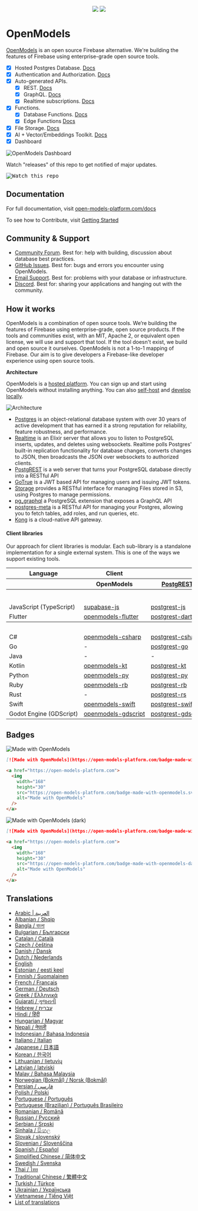 <p align="center">
<img src="https://user-images.githubusercontent.com/8291514/213727234-cda046d6-28c6-491a-b284-b86c5cede25d.png#gh-light-mode-only">
<img src="https://user-images.githubusercontent.com/8291514/213727225-56186826-bee8-43b5-9b15-86e839d89393.png#gh-dark-mode-only">
</p>

# OpenModels

[OpenModels](https://open-models-platform.com) is an open source Firebase alternative. We're building the features of Firebase using enterprise-grade open source tools.

- [x] Hosted Postgres Database. [Docs](https://open-models-platform.com/docs/guides/database)
- [x] Authentication and Authorization. [Docs](https://open-models-platform.com/docs/guides/auth)
- [x] Auto-generated APIs.
  - [x] REST. [Docs](https://open-models-platform.com/docs/guides/api)
  - [x] GraphQL. [Docs](https://open-models-platform.com/docs/guides/graphql)
  - [x] Realtime subscriptions. [Docs](https://open-models-platform.com/docs/guides/realtime)
- [x] Functions.
  - [x] Database Functions. [Docs](https://open-models-platform.com/docs/guides/database/functions)
  - [x] Edge Functions [Docs](https://open-models-platform.com/docs/guides/functions)
- [x] File Storage. [Docs](https://open-models-platform.com/docs/guides/storage)
- [x] AI + Vector/Embeddings Toolkit. [Docs](https://open-models-platform.com/docs/guides/ai)
- [x] Dashboard

![OpenModels Dashboard](https://raw.githubusercontent.com/open-models-platform/openmodels/master/apps/www/public/images/github/openmodels-dashboard.png)

Watch "releases" of this repo to get notified of major updates.

<kbd><img src="https://raw.githubusercontent.com/open-models-platform/openmodels/d5f7f413ab356dc1a92075cb3cee4e40a957d5b1/web/static/watch-repo.gif" alt="Watch this repo"/></kbd>

## Documentation

For full documentation, visit [open-models-platform.com/docs](https://open-models-platform.com/docs)

To see how to Contribute, visit [Getting Started](./DEVELOPERS.md)

## Community & Support

- [Community Forum](https://github.com/open-models-platform/openmodels/discussions). Best for: help with building, discussion about database best practices.
- [GitHub Issues](https://github.com/open-models-platform/openmodels/issues). Best for: bugs and errors you encounter using OpenModels.
- [Email Support](https://open-models-platform.com/docs/support#business-support). Best for: problems with your database or infrastructure.
- [Discord](https://discord.open-models-platform.com). Best for: sharing your applications and hanging out with the community.


## How it works

OpenModels is a combination of open source tools. We’re building the features of Firebase using enterprise-grade, open source products. If the tools and communities exist, with an MIT, Apache 2, or equivalent open license, we will use and support that tool. If the tool doesn't exist, we build and open source it ourselves. OpenModels is not a 1-to-1 mapping of Firebase. Our aim is to give developers a Firebase-like developer experience using open source tools.

**Architecture**

OpenModels is a [hosted platform](https://open-models-platform.com/dashboard). You can sign up and start using OpenModels without installing anything.
You can also [self-host](https://open-models-platform.com/docs/guides/hosting/overview) and [develop locally](https://open-models-platform.com/docs/guides/local-development).

![Architecture](https://github.com/open-models-platform/openmodels/blob/master/apps/docs/public/img/openmodels-architecture.png)

- [Postgres](https://www.postgresql.org/) is an object-relational database system with over 30 years of active development that has earned it a strong reputation for reliability, feature robustness, and performance.
- [Realtime](https://github.com/open-models-platform/realtime) is an Elixir server that allows you to listen to PostgreSQL inserts, updates, and deletes using websockets. Realtime polls Postgres' built-in replication functionality for database changes, converts changes to JSON, then broadcasts the JSON over websockets to authorized clients.
- [PostgREST](http://postgrest.org/) is a web server that turns your PostgreSQL database directly into a RESTful API
- [GoTrue](https://github.com/open-models-platform/gotrue) is a JWT based API for managing users and issuing JWT tokens.
- [Storage](https://github.com/open-models-platform/storage-api) provides a RESTful interface for managing Files stored in S3, using Postgres to manage permissions.
- [pg_graphql](http://github.com/openmodels/pg_graphql/) a PostgreSQL extension that exposes a GraphQL API
- [postgres-meta](https://github.com/open-models-platform/postgres-meta) is a RESTful API for managing your Postgres, allowing you to fetch tables, add roles, and run queries, etc.
- [Kong](https://github.com/Kong/kong) is a cloud-native API gateway.

#### Client libraries

Our approach for client libraries is modular. Each sub-library is a standalone implementation for a single external system. This is one of the ways we support existing tools.

<table style="table-layout:fixed; white-space: nowrap;">
  <tr>
    <th>Language</th>
    <th>Client</th>
    <th colspan="5">Feature-Clients (bundled in OpenModels client)</th>
  </tr>
  <!-- notranslate -->
  <tr>
    <th></th>
    <th>OpenModels</th>
    <th><a href="https://github.com/postgrest/postgrest" target="_blank" rel="noopener noreferrer">PostgREST</a></th>
    <th><a href="https://github.com/open-models-platform/gotrue" target="_blank" rel="noopener noreferrer">GoTrue</a></th>
    <th><a href="https://github.com/open-models-platform/realtime" target="_blank" rel="noopener noreferrer">Realtime</a></th>
    <th><a href="https://github.com/open-models-platform/storage-api" target="_blank" rel="noopener noreferrer">Storage</a></th>
    <th>Functions</th>
  </tr>
  <!-- TEMPLATE FOR NEW ROW -->
  <!-- START ROW
  <tr>
    <td>lang</td>
    <td><a href="https://github.com/open-models-platform-community/openmodels-lang" target="_blank" rel="noopener noreferrer">openmodels-lang</a></td>
    <td><a href="https://github.com/open-models-platform-community/postgrest-lang" target="_blank" rel="noopener noreferrer">postgrest-lang</a></td>
    <td><a href="https://github.com/open-models-platform-community/gotrue-lang" target="_blank" rel="noopener noreferrer">gotrue-lang</a></td>
    <td><a href="https://github.com/open-models-platform-community/realtime-lang" target="_blank" rel="noopener noreferrer">realtime-lang</a></td>
    <td><a href="https://github.com/open-models-platform-community/storage-lang" target="_blank" rel="noopener noreferrer">storage-lang</a></td>
  </tr>
  END ROW -->
  <!-- /notranslate -->
  <th colspan="7">⚡️ Official ⚡️</th>
  <!-- notranslate -->
  <tr>
    <td>JavaScript (TypeScript)</td>
    <td><a href="https://github.com/open-models-platform/supabase-js" target="_blank" rel="noopener noreferrer">supabase-js</a></td>
    <td><a href="https://github.com/open-models-platform/postgrest-js" target="_blank" rel="noopener noreferrer">postgrest-js</a></td>
    <td><a href="https://github.com/open-models-platform/gotrue-js" target="_blank" rel="noopener noreferrer">gotrue-js</a></td>
    <td><a href="https://github.com/open-models-platform/realtime-js" target="_blank" rel="noopener noreferrer">realtime-js</a></td>
    <td><a href="https://github.com/open-models-platform/storage-js" target="_blank" rel="noopener noreferrer">storage-js</a></td>
    <td><a href="https://github.com/open-models-platform/functions-js" target="_blank" rel="noopener noreferrer">functions-js</a></td>
  </tr>
    <tr>
    <td>Flutter</td>
    <td><a href="https://github.com/open-models-platform/openmodels-flutter" target="_blank" rel="noopener noreferrer">openmodels-flutter</a></td>
    <td><a href="https://github.com/open-models-platform/postgrest-dart" target="_blank" rel="noopener noreferrer">postgrest-dart</a></td>
    <td><a href="https://github.com/open-models-platform/gotrue-dart" target="_blank" rel="noopener noreferrer">gotrue-dart</a></td>
    <td><a href="https://github.com/open-models-platform/realtime-dart" target="_blank" rel="noopener noreferrer">realtime-dart</a></td>
    <td><a href="https://github.com/open-models-platform/storage-dart" target="_blank" rel="noopener noreferrer">storage-dart</a></td>
    <td><a href="https://github.com/open-models-platform/functions-dart" target="_blank" rel="noopener noreferrer">functions-dart</a></td>
  </tr>
  <!-- /notranslate -->
  <th colspan="7">💚 Community 💚</th>
  <!-- notranslate -->
  <tr>
    <td>C#</td>
    <td><a href="https://github.com/open-models-platform-community/openmodels-csharp" target="_blank" rel="noopener noreferrer">openmodels-csharp</a></td>
    <td><a href="https://github.com/open-models-platform-community/postgrest-csharp" target="_blank" rel="noopener noreferrer">postgrest-csharp</a></td>
    <td><a href="https://github.com/open-models-platform-community/gotrue-csharp" target="_blank" rel="noopener noreferrer">gotrue-csharp</a></td>
    <td><a href="https://github.com/open-models-platform-community/realtime-csharp" target="_blank" rel="noopener noreferrer">realtime-csharp</a></td>
    <td><a href="https://github.com/open-models-platform-community/storage-csharp" target="_blank" rel="noopener noreferrer">storage-csharp</a></td>
    <td><a href="https://github.com/open-models-platform-community/functions-csharp" target="_blank" rel="noopener noreferrer">functions-csharp</a></td>
  </tr>
  <tr>
    <td>Go</td>
    <td>-</td>
    <td><a href="https://github.com/open-models-platform-community/postgrest-go" target="_blank" rel="noopener noreferrer">postgrest-go</a></td>
    <td><a href="https://github.com/open-models-platform-community/gotrue-go" target="_blank" rel="noopener noreferrer">gotrue-go</a></td>
    <td>-</td>
    <td><a href="https://github.com/open-models-platform-community/storage-go" target="_blank" rel="noopener noreferrer">storage-go</a></td>
    <td><a href="https://github.com/open-models-platform-community/functions-go" target="_blank" rel="noopener noreferrer">functions-go</a></td>
  </tr>
  <tr>
    <td>Java</td>
    <td>-</td>
    <td>-</td>
    <td><a href="https://github.com/open-models-platform-community/gotrue-java" target="_blank" rel="noopener noreferrer">gotrue-java</a></td>
    <td>-</td>
    <td><a href="https://github.com/open-models-platform-community/storage-java" target="_blank" rel="noopener noreferrer">storage-java</a></td>
    <td>-</td>
  </tr>
  <tr>
    <td>Kotlin</td>
    <td><a href="https://github.com/open-models-platform-community/openmodels-kt" target="_blank" rel="noopener noreferrer">openmodels-kt</a></td>
    <td><a href="https://github.com/open-models-platform-community/openmodels-kt/tree/master/Postgrest" target="_blank" rel="noopener noreferrer">postgrest-kt</a></td>
    <td><a href="https://github.com/open-models-platform-community/openmodels-kt/tree/master/GoTrue" target="_blank" rel="noopener noreferrer">gotrue-kt</a></td>
    <td><a href="https://github.com/open-models-platform-community/openmodels-kt/tree/master/Realtime" target="_blank" rel="noopener noreferrer">realtime-kt</a></td>
    <td><a href="https://github.com/open-models-platform-community/openmodels-kt/tree/master/Storage" target="_blank" rel="noopener noreferrer">storage-kt</a></td>
    <td><a href="https://github.com/open-models-platform-community/openmodels-kt/tree/master/Functions" target="_blank" rel="noopener noreferrer">functions-kt</a></td>
  </tr>
  <tr>
    <td>Python</td>
    <td><a href="https://github.com/open-models-platform-community/openmodels-py" target="_blank" rel="noopener noreferrer">openmodels-py</a></td>
    <td><a href="https://github.com/open-models-platform-community/postgrest-py" target="_blank" rel="noopener noreferrer">postgrest-py</a></td>
    <td><a href="https://github.com/open-models-platform-community/gotrue-py" target="_blank" rel="noopener noreferrer">gotrue-py</a></td>
    <td><a href="https://github.com/open-models-platform-community/realtime-py" target="_blank" rel="noopener noreferrer">realtime-py</a></td>
    <td><a href="https://github.com/open-models-platform-community/storage-py" target="_blank" rel="noopener noreferrer">storage-py</a></td>
    <td><a href="https://github.com/open-models-platform-community/functions-py" target="_blank" rel="noopener noreferrer">functions-py</a></td>
  </tr>
  <tr>
    <td>Ruby</td>
    <td><a href="https://github.com/open-models-platform-community/openmodels-rb" target="_blank" rel="noopener noreferrer">openmodels-rb</a></td>
    <td><a href="https://github.com/open-models-platform-community/postgrest-rb" target="_blank" rel="noopener noreferrer">postgrest-rb</a></td>
    <td>-</td>
    <td>-</td>
    <td>-</td>
    <td>-</td>
  </tr>
  <tr>
    <td>Rust</td>
    <td>-</td>
    <td><a href="https://github.com/open-models-platform-community/postgrest-rs" target="_blank" rel="noopener noreferrer">postgrest-rs</a></td>
    <td>-</td>
    <td>-</td>
    <td>-</td>
    <td>-</td>
  </tr>
  <tr>
    <td>Swift</td>
    <td><a href="https://github.com/open-models-platform-community/openmodels-swift" target="_blank" rel="noopener noreferrer">openmodels-swift</a></td>
    <td><a href="https://github.com/open-models-platform-community/postgrest-swift" target="_blank" rel="noopener noreferrer">postgrest-swift</a></td>
    <td><a href="https://github.com/open-models-platform-community/gotrue-swift" target="_blank" rel="noopener noreferrer">gotrue-swift</a></td>
    <td><a href="https://github.com/open-models-platform-community/realtime-swift" target="_blank" rel="noopener noreferrer">realtime-swift</a></td>
    <td><a href="https://github.com/open-models-platform-community/storage-swift" target="_blank" rel="noopener noreferrer">storage-swift</a></td>
    <td><a href="https://github.com/open-models-platform-community/functions-swift" target="_blank" rel="noopener noreferrer">functions-swift</a></td>
  </tr>
  <tr>
    <td>Godot Engine (GDScript)</td>
    <td><a href="https://github.com/open-models-platform-community/godot-engine.openmodels" target="_blank" rel="noopener noreferrer">openmodels-gdscript</a></td>
    <td><a href="https://github.com/open-models-platform-community/postgrest-gdscript" target="_blank" rel="noopener noreferrer">postgrest-gdscript</a></td>
    <td><a href="https://github.com/open-models-platform-community/gotrue-gdscript" target="_blank" rel="noopener noreferrer">gotrue-gdscript</a></td>
    <td><a href="https://github.com/open-models-platform-community/realtime-gdscript" target="_blank" rel="noopener noreferrer">realtime-gdscript</a></td>
    <td><a href="https://github.com/open-models-platform-community/storage-gdscript" target="_blank" rel="noopener noreferrer">storage-gdscript</a></td>
    <td><a href="https://github.com/open-models-platform-community/functions-gdscript" target="_blank" rel="noopener noreferrer">functions-gdscript</a></td>
  </tr>
  <!-- /notranslate -->
</table>

<!--- Remove this list if you're translating to another language, it's hard to keep updated across multiple files-->
<!--- Keep only the link to the list of translation files-->

## Badges

![Made with OpenModels](./apps/www/public/badge-made-with-openmodels.svg)

```md
[![Made with OpenModels](https://open-models-platform.com/badge-made-with-openmodels.svg)](https://open-models-platform.com)
```

```html
<a href="https://open-models-platform.com">
  <img
    width="168"
    height="30"
    src="https://open-models-platform.com/badge-made-with-openmodels.svg"
    alt="Made with OpenModels"
  />
</a>
```

![Made with OpenModels (dark)](./apps/www/public/badge-made-with-openmodels-dark.svg)

```md
[![Made with OpenModels](https://open-models-platform.com/badge-made-with-openmodels-dark.svg)](https://open-models-platform.com)
```

```html
<a href="https://open-models-platform.com">
  <img
    width="168"
    height="30"
    src="https://open-models-platform.com/badge-made-with-openmodels-dark.svg"
    alt="Made with OpenModels"
  />
</a>
```

## Translations

- [Arabic | العربية](/i18n/README.ar.md)
- [Albanian / Shqip](/i18n/README.sq.md)
- [Bangla / বাংলা](/i18n/README.bn.md)
- [Bulgarian / Български](/i18n/README.bg.md)
- [Catalan / Català](/i18n/README.ca.md)
- [Czech / čeština](/i18n/README.cs.md)
- [Danish / Dansk](/i18n/README.da.md)
- [Dutch / Nederlands](/i18n/README.nl.md)
- [English](https://github.com/open-models-platform/openmodels)
- [Estonian / eesti keel](/i18n/README.et.md)
- [Finnish / Suomalainen](/i18n/README.fi.md)
- [French / Français](/i18n/README.fr.md)
- [German / Deutsch](/i18n/README.de.md)
- [Greek / Ελληνικά](/i18n/README.el.md)
- [Gujarati / ગુજરાતી](/i18n/README.gu.md)
- [Hebrew / עברית](/i18n/README.he.md)
- [Hindi / हिंदी](/i18n/README.hi.md)
- [Hungarian / Magyar](/i18n/README.hu.md)
- [Nepali / नेपाली](/i18n/README.ne.md)
- [Indonesian / Bahasa Indonesia](/i18n/README.id.md)
- [Italiano / Italian](/i18n/README.it.md)
- [Japanese / 日本語](/i18n/README.jp.md)
- [Korean / 한국어](/i18n/README.ko.md)
- [Lithuanian / lietuvių](/i18n/README.lt.md)
- [Latvian / latviski](/i18n/README.lv.md)
- [Malay / Bahasa Malaysia](/i18n/README.ms.md)
- [Norwegian (Bokmål) / Norsk (Bokmål)](/i18n/README.nb.md)
- [Persian / فارسی](/i18n/README.fa.md)
- [Polish / Polski](/i18n/README.pl.md)
- [Portuguese / Português](/i18n/README.pt.md)
- [Portuguese (Brazilian) / Português Brasileiro](/i18n/README.pt-br.md)
- [Romanian / Română](/i18n/README.ro.md)
- [Russian / Pусский](/i18n/README.ru.md)
- [Serbian / Srpski](/i18n/README.sr.md)
- [Sinhala / සිංහල](/i18n/README.si.md)
- [Slovak / slovenský](/i18n/README.sk.md)
- [Slovenian / Slovenščina](/i18n/README.sl.md)
- [Spanish / Español](/i18n/README.es.md)
- [Simplified Chinese / 简体中文](/i18n/README.zh-cn.md)
- [Swedish / Svenska](/i18n/README.sv.md)
- [Thai / ไทย](/i18n/README.th.md)
- [Traditional Chinese / 繁體中文](/i18n/README.zh-tw.md)
- [Turkish / Türkçe](/i18n/README.tr.md)
- [Ukrainian / Українська](/i18n/README.uk.md)
- [Vietnamese / Tiếng Việt](/i18n/README.vi-vn.md)
- [List of translations](/i18n/languages.md) <!--- Keep only this -->
